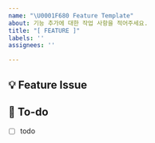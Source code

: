 ```yaml
---
name: "\U0001F680 Feature Template"
about: 기능 추가에 대한 작업 사항을 적어주세요.
title: "[ FEATURE ]"
labels: ''
assignees: ''

---
```


## 💡 Feature Issue
<!-- 작업할 내용에 대해 설명해주세요. -->

## 🌿  To-do
<!-- 해야 할 일들을 적어주세요. -->
- [ ] todo
